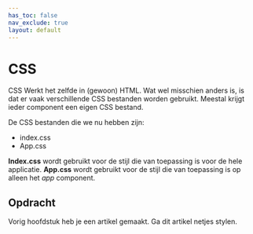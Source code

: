 ```yaml
---
has_toc: false
nav_exclude: true
layout: default
---
```


# CSS

CSS Werkt het zelfde in (gewoon) HTML. Wat wel misschien anders is, is dat er vaak verschillende CSS bestanden worden gebruikt. Meestal krijgt ieder component een eigen CSS bestand.

De CSS bestanden die we nu hebben zijn:
* index.css
* App.css

**Index.css** wordt gebruikt voor de stijl die van toepassing is voor de hele applicatie. 
**App.css** wordt gebruikt voor de stijl die van toepassing is op alleen het *app* component. 

## Opdracht
Vorig hoofdstuk heb je een artikel gemaakt. Ga dit artikel netjes stylen.